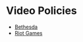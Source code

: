 # Video Policies

- [Bethesda](http://www.bethblog.com/bethesda-video-policy/)
- [Riot Games](http://www.riotgames.com/legal-jibber-jabber)
